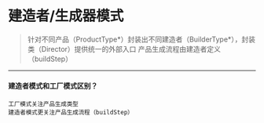 # 建造者/生成器模式
>针对不同产品（ProductType*）封装出不同建造者（BuilderType*），封装类（Director）提供统一的外部入口
>产品生成流程由建造者定义（buildStep）


---
#### 建造者模式和工厂模式区别？
    工厂模式关注产品生成类型
    建造者模式更关注产品生成流程（buildStep）

